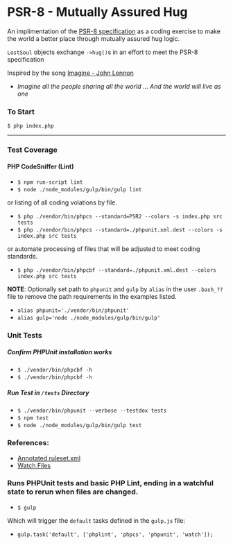 PSR-8 - Mutually Assured Hug
=============

An implimentation of the [PSR-8 specification](https://github.com/php-fig/fig-standards/blob/master/proposed/psr-8-hug/psr-8-hug.md)
as a coding exercise to make the world a better place through mutually assured hug logic.

`LostSoul` objects exchange `->hug()`s in an effort to meet the PSR-8 specification

Inspired by the song [Imagine - John Lennon](https://genius.com/John-lennon-imagine-lyrics)
- *Imagine all the people sharing all the world* ... *And the world will live as one*

### To Start
`````
$ php index.php
`````

-------

### Test Coverage
#### PHP CodeSniffer (Lint)
- `$ npm run-script lint`
- `$ node ./node_modules/gulp/bin/gulp lint`

or listing of all coding volations by file.

- `$ php ./vendor/bin/phpcs --standard=PSR2 --colors -s index.php src tests`
- `$ php ./vendor/bin/phpcs --standard=./phpunit.xml.dest --colors -s index.php src tests`

or automate processing of files that will be adjusted to meet coding standards.

- `$ php ./vendor/bin/phpcbf --standard=./phpunit.xml.dest --colors index.php src tests`

**NOTE**: Optionally set path to `phpunit` and `gulp` by `alias` in the user `.bash_??` file to remove the path 
requirements in the examples listed. 
- `alias phpunit='./vendor/bin/phpunit'`
- `alias gulp='node ./node_modules/gulp/bin/gulp'`

### Unit Tests
##### Confirm PHPUnit installation works
- `$ ./vendor/bin/phpcbf -h`
- `$ ./vendor/bin/phpcbf -h`

##### Run Test in `/tests` Directory
- `$ ./vendor/bin/phpunit --verbose --testdox tests`
- `$ npm test`
- `$ node ./node_modules/gulp/bin/gulp test`

### References:
- [Annotated ruleset.xml](https://github.com/squizlabs/PHP_CodeSniffer/wiki/Advanced-Usage)
- [Watch Files](https://pear.php.net/manual/en/package.php.php-codesniffer.annotated-ruleset.php)


### Runs PHPUnit tests and basic PHP Lint, ending in a watchful state to rerun when files are changed.

- `$ gulp`

Which will trigger the `default` tasks defined in the `gulp.js` file:
- `gulp.task('default', ['phplint', 'phpcs', 'phpunit', 'watch']);`

